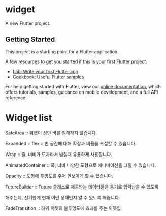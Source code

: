 # widget

A new Flutter project.

## Getting Started

This project is a starting point for a Flutter application.

A few resources to get you started if this is your first Flutter project:

- [Lab: Write your first Flutter app](https://flutter.dev/docs/get-started/codelab)
- [Cookbook: Useful Flutter samples](https://flutter.dev/docs/cookbook)

For help getting started with Flutter, view our
[online documentation](https://flutter.dev/docs), which offers tutorials,
samples, guidance on mobile development, and a full API reference.


# Widget list

SafeArea :: 위젯이 상단 바를 침해하지 않습니다.

Expanded + flex :: 빈 공간에 대해 확장과 비율을 조절할 수 있습니다.

Wrap :: 줄, 너비가 모자라서 넘칠때 유용하게 사용합니다.

AnimatedContainer :: 폭, 너비 다양한 도형으로 애니메이션을 그릴 수 있습니다.

Opacity :: 도형에 투명도를 주어 안보이게 할 수 있습니다.

FutureBuilder :: Future 클래스로 제공받는 데이터들을 동기로 입력받을 수 있도록 

해주는데, 신기한게 현재 어떤 상태인지 알 수 있도록 해줍니다.

FadeTransition :: 하위 위젯의 불투명도에 효과를 주는 위젯입

